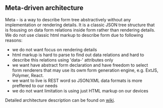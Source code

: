 ## Meta-driven architecture ##

Meta - is a way to describe form tree abstractively without any implementation or rendering details. It is a classic JSON tree structure that is fosusing on data form relations inside form rather than rendering details. We do not use classic html markup to describe form due to following reasons:
- we do not want focus on rendering details
- html markup is hard to parse to find out data relations and hard to describe this relations using 'data-' attributes only
- we want have abstract form declaration and have freedom to select form renderers that may use its owm form generation engine, e.g. ExtJS, Polymer, React.
- we want to live is REST word so JSON/XML data formats is more preffered to our needs
- we do not want limitation is using just HTML markup on our devices

Detailed architecture description can be found on [wiki](../../wiki).
